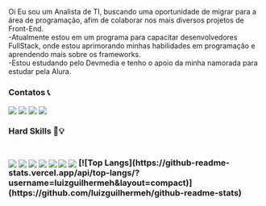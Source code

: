 
Oi
Eu sou um Analista de TI, buscando uma oportunidade de migrar para a área de programação, afim de colaborar nos mais diversos projetos de Front-End. <br>
-Atualmente estou em um programa para capacitar desenvolvedores FullStack, onde estou aprimorando minhas habilidades em programação e aprendendo mais sobre os frameworks. <br>
-Estou estudando pelo Devmedia e tenho o apoio da minha namorada para estudar pela Alura.

<h3>Contatos 📞</h3>

<a href="https://github.com/luizguilhermeh"> </a>

<a href="https://www.linkedin.com/in/luizguilhermecosta/" rel="nofollow"> 
<img align="center" src="https://img.shields.io/badge/LinkedIn-0077B5?style=for-the-badge&logo=linkedin&logoColor=white"/></a>

<a href="mailto:luizguilhermehgo@gmail.com">
<img align="center" src="https://img.shields.io/badge/Gmail-D14836?style=for-the-badge&logo=gmail&logoColor=white"/></a> 

<a href="https://pt.stackoverflow.com/users/199423/luizguilhermeh"> 
<img align="center" src="https://img.shields.io/badge/Stack_Overflow-FE7A16?style=for-the-badge&logo=stack-overflow&logoColor=white"/></a> 

<a href="tel:+55062982377912">
<img align="center" src="https://img.shields.io/badge/Telegram-2CA5E0?style=for-the-badge&logo=telegram&logoColor=white"/></a> 



<h3>Hard Skills 🧠​💡​<h3> <br>
<a>
<img align="center" src="https://img.shields.io/badge/Angular-DD0031?style=for-the-badge&logo=angular&logoColor=white " />
<img align="center" src="https://img.shields.io/badge/Bootstrap-563D7C?style=for-the-badge&logo=bootstrap&logoColor=white" />
<img align="center" src="https://img.shields.io/badge/React-20232A?style=for-the-badge&logo=react&logoColor=61DAFB " />
<img align="center" src="https://img.shields.io/badge/HTML5-E34F26?style=for-the-badge&logo=html5&logoColor=white " />
<img align="center" src="https://img.shields.io/badge/CSS3-1572B6?style=for-the-badge&logo=css3&logoColor=white " />
<img align="center" src="https://img.shields.io/badge/TypeScript-007ACC?style=for-the-badge&logo=typescript&logoColor=white " />
<img align="center" src="https://img.shields.io/badge/Visual_Studio_Code-0078D4?style=for-the-badge&logo=visual%20studio%20code&logoColor=white " />
</a>

<a>
[![Top Langs](https://github-readme-stats.vercel.app/api/top-langs/?username=luizguilhermeh&layout=compact)](https://github.com/luizguilhermeh/github-readme-stats)
</a>
